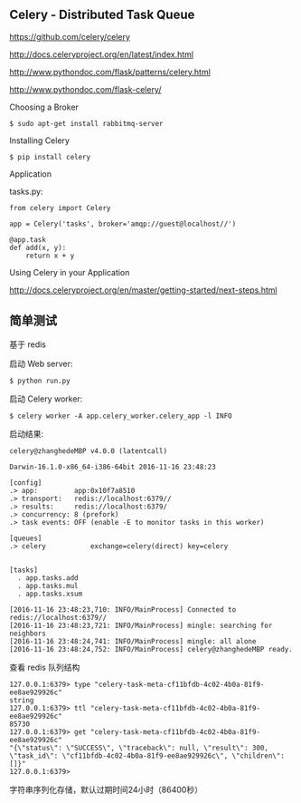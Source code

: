 ## Celery - Distributed Task Queue

https://github.com/celery/celery

http://docs.celeryproject.org/en/latest/index.html

http://www.pythondoc.com/flask/patterns/celery.html

http://www.pythondoc.com/flask-celery/


Choosing a Broker
```
$ sudo apt-get install rabbitmq-server
```

Installing Celery
```
$ pip install celery
```


Application

tasks.py:
```
from celery import Celery

app = Celery('tasks', broker='amqp://guest@localhost//')

@app.task
def add(x, y):
    return x + y
```

Using Celery in your Application

http://docs.celeryproject.org/en/master/getting-started/next-steps.html


## 简单测试

基于 redis

启动 Web server:
```
$ python run.py
```

启动 Celery worker:
```
$ celery worker -A app.celery_worker.celery_app -l INFO
```

启动结果:
```
celery@zhanghedeMBP v4.0.0 (latentcall)

Darwin-16.1.0-x86_64-i386-64bit 2016-11-16 23:48:23

[config]
.> app:         app:0x10f7a8510
.> transport:   redis://localhost:6379//
.> results:     redis://localhost:6379/
.> concurrency: 8 (prefork)
.> task events: OFF (enable -E to monitor tasks in this worker)

[queues]
.> celery           exchange=celery(direct) key=celery


[tasks]
  . app.tasks.add
  . app.tasks.mul
  . app.tasks.xsum

[2016-11-16 23:48:23,710: INFO/MainProcess] Connected to redis://localhost:6379//
[2016-11-16 23:48:23,721: INFO/MainProcess] mingle: searching for neighbors
[2016-11-16 23:48:24,741: INFO/MainProcess] mingle: all alone
[2016-11-16 23:48:24,752: INFO/MainProcess] celery@zhanghedeMBP ready.
```

查看 redis 队列结构
```
127.0.0.1:6379> type "celery-task-meta-cf11bfdb-4c02-4b0a-81f9-ee8ae929926c"
string
127.0.0.1:6379> ttl "celery-task-meta-cf11bfdb-4c02-4b0a-81f9-ee8ae929926c"
85730
127.0.0.1:6379> get "celery-task-meta-cf11bfdb-4c02-4b0a-81f9-ee8ae929926c"
"{\"status\": \"SUCCESS\", \"traceback\": null, \"result\": 300, \"task_id\": \"cf11bfdb-4c02-4b0a-81f9-ee8ae929926c\", \"children\": []}"
127.0.0.1:6379>
```

字符串序列化存储，默认过期时间24小时（86400秒）
